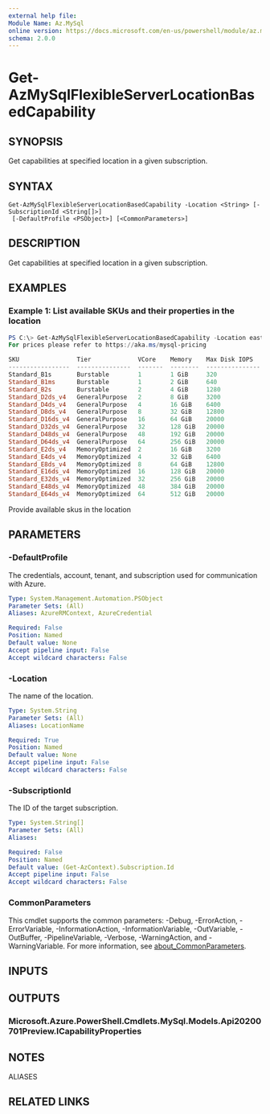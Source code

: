 ```yaml
---
external help file:
Module Name: Az.MySql
online version: https://docs.microsoft.com/en-us/powershell/module/az.mysql/get-azmysqlflexibleserverlocationbasedcapability
schema: 2.0.0
---
```


# Get-AzMySqlFlexibleServerLocationBasedCapability

## SYNOPSIS
Get capabilities at specified location in a given subscription.

## SYNTAX

```
Get-AzMySqlFlexibleServerLocationBasedCapability -Location <String> [-SubscriptionId <String[]>]
 [-DefaultProfile <PSObject>] [<CommonParameters>]
```

## DESCRIPTION
Get capabilities at specified location in a given subscription.

## EXAMPLES

### Example 1: List available SKUs and their properties in the location

```powershell
PS C:\> Get-AzMySqlFlexibleServerLocationBasedCapability -Location eastus
For prices please refer to https://aka.ms/mysql-pricing

SKU                Tier             VCore    Memory    Max Disk IOPS
-----------------  ---------------  -------  --------  ---------------
Standard_B1s       Burstable        1        1 GiB     320
Standard_B1ms      Burstable        1        2 GiB     640
Standard_B2s       Burstable        2        4 GiB     1280
Standard_D2ds_v4   GeneralPurpose   2        8 GiB     3200
Standard_D4ds_v4   GeneralPurpose   4        16 GiB    6400
Standard_D8ds_v4   GeneralPurpose   8        32 GiB    12800
Standard_D16ds_v4  GeneralPurpose   16       64 GiB    20000
Standard_D32ds_v4  GeneralPurpose   32       128 GiB   20000
Standard_D48ds_v4  GeneralPurpose   48       192 GiB   20000
Standard_D64ds_v4  GeneralPurpose   64       256 GiB   20000
Standard_E2ds_v4   MemoryOptimized  2        16 GiB    3200
Standard_E4ds_v4   MemoryOptimized  4        32 GiB    6400
Standard_E8ds_v4   MemoryOptimized  8        64 GiB    12800
Standard_E16ds_v4  MemoryOptimized  16       128 GiB   20000
Standard_E32ds_v4  MemoryOptimized  32       256 GiB   20000
Standard_E48ds_v4  MemoryOptimized  48       384 GiB   20000
Standard_E64ds_v4  MemoryOptimized  64       512 GiB   20000
```

Provide available skus in the location

## PARAMETERS

### -DefaultProfile
The credentials, account, tenant, and subscription used for communication with Azure.

```yaml
Type: System.Management.Automation.PSObject
Parameter Sets: (All)
Aliases: AzureRMContext, AzureCredential

Required: False
Position: Named
Default value: None
Accept pipeline input: False
Accept wildcard characters: False
```

### -Location
The name of the location.

```yaml
Type: System.String
Parameter Sets: (All)
Aliases: LocationName

Required: True
Position: Named
Default value: None
Accept pipeline input: False
Accept wildcard characters: False
```

### -SubscriptionId
The ID of the target subscription.

```yaml
Type: System.String[]
Parameter Sets: (All)
Aliases:

Required: False
Position: Named
Default value: (Get-AzContext).Subscription.Id
Accept pipeline input: False
Accept wildcard characters: False
```

### CommonParameters
This cmdlet supports the common parameters: -Debug, -ErrorAction, -ErrorVariable, -InformationAction, -InformationVariable, -OutVariable, -OutBuffer, -PipelineVariable, -Verbose, -WarningAction, and -WarningVariable. For more information, see [about_CommonParameters](http://go.microsoft.com/fwlink/?LinkID=113216).

## INPUTS

## OUTPUTS

### Microsoft.Azure.PowerShell.Cmdlets.MySql.Models.Api20200701Preview.ICapabilityProperties

## NOTES

ALIASES

## RELATED LINKS

